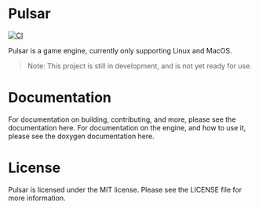 # Pulsar
[![CI](https://github.com/hxyulin/Pulsar/actions/workflows/CI.yml/badge.svg)](https://github.com/hxyulin/Pulsar/actions/workflows/CI.yml)

Pulsar is a game engine, currently only supporting Linux and MacOS.

> Note: This project is still in development, and is not yet ready for use.

# Documentation
For documentation on building, contributing, and more, please see the documentation here.
For documentation on the engine, and how to use it, please see the doxygen documentation here.

# License
Pulsar is licensed under the MIT license. Please see the LICENSE file for more information.
